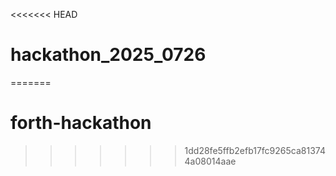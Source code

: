 <<<<<<< HEAD
# hackathon_2025_0726
=======
# forth-hackathon
>>>>>>> 1dd28fe5ffb2efb17fc9265ca813744a08014aae
